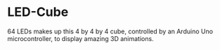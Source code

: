 # LED-Cube
64 LEDs makes up this 4 by 4 by 4 cube, controlled by an Arduino Uno microcontroller, to display amazing 3D animations.
